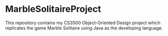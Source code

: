 # MarbleSolitaireProject
This repository contains my CS3500 Object-Oriented Design project which replicates the game Marble Solitaire using Java as the developing language.
